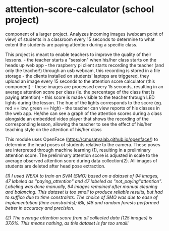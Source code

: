 # attention-score-calculator (school project)
component of a larger project. Analyzes incoming images (webcam point of view) of students in a classroom every 15 seconds to determine to what extent the students are paying attention during a specific class. 

This project is meant to enable teachers to improve the quality of their lessons. 
    - the teacher starts a "session" when his/her class starts on the heads up web app
    - the raspberry pi client starts recording the teacher (and only the teacher!) through an usb webcam, this recording is stored in a file storage
    - the clients installed on students' laptops are triggered, they upload an image every 15 seconds to the attention score calculator (this component)
    - these images are processed every 15 seconds, resulting in an average attention score per class (ie. the percentage of the class that is paying attention)
    - this score is made visible to the teacher through LED lights during the lesson. The hue of the lights corresponds to the score (eg. red == low, green == high)
    - the teacher can view reports of his classes in the web app. He/she can see a graph of the attention scores during a class alongside an embedded video player that shows the recording of the corresponding lesson, allowing the teacher to see the effect of his/her teaching style on the attention of his/her class

This module uses OpenFace (https://cmusatyalab.github.io/openface/) to determine the head poses of students relative to the camera.
These poses are interpreted through machine learning (1), resulting in a preliminary attention score. 
The preliminary attention score is adjusted in scale to the average observed attention score during data collection(2). 
All images of students are deleted after head pose extraction.




*(1) I used WEKA to train an SVM (SMO) based on a dataset of 94 images, 47 labeled as "paying_attention" and 47 labeled as "not_paying"attention". 
Labeling was done manually, 94 images remained after manual cleaning and balancing. This dataset is too small to produce reliable results, but had to suffice due to time constraints.
The choice of SMO was due to ease of implementation (time constraints); iBk, j48 and random forests performed better in accuracy and precision.*

*(2) The average attention score from all collected data (125 images) is 37.6%. This means nothing, as this dataset is far too small!*
